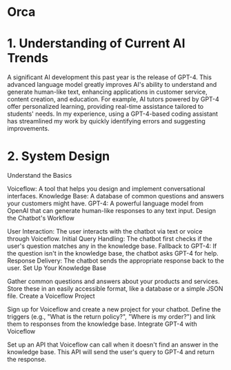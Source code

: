 # Orca
# 1. Understanding of Current AI Trends

A significant AI development this past year is the release of GPT-4. This advanced language model greatly improves AI's ability to understand and generate human-like text, enhancing applications in customer service, content creation, and education.
For example, AI tutors powered by GPT-4 offer personalized learning, providing real-time assistance tailored to students' needs. In my experience, using a GPT-4-based coding assistant has streamlined my work by quickly identifying errors and suggesting improvements.


# 2. System Design
Understand the Basics

Voiceflow: A tool that helps you design and implement conversational interfaces.
Knowledge Base: A database of common questions and answers your customers might have.
GPT-4: A powerful language model from OpenAI that can generate human-like responses to any text input.
Design the Chatbot's Workflow

User Interaction: The user interacts with the chatbot via text or voice through Voiceflow.
Initial Query Handling: The chatbot first checks if the user's question matches any in the knowledge base.
Fallback to GPT-4: If the question isn't in the knowledge base, the chatbot asks GPT-4 for help.
Response Delivery: The chatbot sends the appropriate response back to the user.
Set Up Your Knowledge Base

Gather common questions and answers about your products and services.
Store these in an easily accessible format, like a database or a simple JSON file.
Create a Voiceflow Project

Sign up for Voiceflow and create a new project for your chatbot.
Define the triggers (e.g., "What is the return policy?", "Where is my order?") and link them to responses from the knowledge base.
Integrate GPT-4 with Voiceflow

Set up an API that Voiceflow can call when it doesn't find an answer in the knowledge base.
This API will send the user's query to GPT-4 and return the response.

